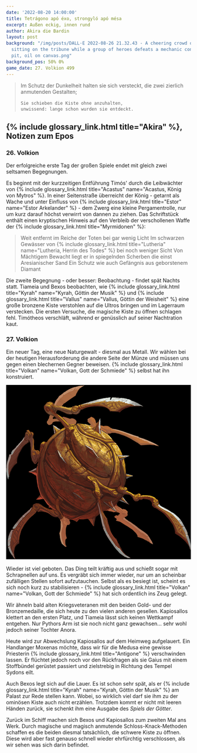 ```yaml
---
date: '2022-08-20 14:00:00'
title: Tetrágono apó éxo, strongyló apó mésa
excerpt: Außen eckig, innen rund
author: Akira die Bardin
layout: post
background: "/img/posts/DALL·E 2022-08-26 21.32.43 - A cheering crowd of ancient greeks
  sitting on the tribune while a group of heroes defeats a mechanic construct in the
  pit, oil on canvas.png"
background_pos: 50% 0%
game_date: 27. Volkion 499
---
```


<div class="rhyme">
  <blockquote>
    Im Schutz der Dunkelheit halten sie sich versteckt,
    die zwei zierlich anmutenden Gestalten;

    Sie schieben die Kiste ohne anzuhalten,
    unwissend: lange schon wurden sie entdeckt.
  </blockquote>
</div>

## {% include glossary_link.html title="Akira" %}, Notizen zum Epos

### 26. Volkion

Der erfolgreiche erste Tag der großen Spiele endet mit gleich zwei seltsamen Begegnungen.

Es beginnt mit der kurzzeitigen Entführung Timós' durch die Leibwächter von {% include glossary_link.html title="Acastus" name="Acastus, König von Mytros" %}. In einer Seitenstraße überreicht der König - getarnt als Wache und unter Einfluss von {% include glossary_link.html title="Estor" name="Estor Arkelander" %} - dem Zwerg eine kleine Pergamentrolle, nur um kurz darauf höchst verwirrt von dannen zu ziehen. Das Schriftstück enthält einen kryptischen Hinweis auf den Verbleib der verschollenen Waffe der {% include glossary_link.html title="Myrmidonen" %}:

<blockquote class="preline">Weit entfernt im Reiche der Toten bei gar wenig Licht
Im schwarzen Gewässer von {% include glossary_link.html title="Lutheria" name="Lutheria, Herrin des Todes" %} bei noch weniger Sicht
Von Mächtigem Bewacht liegt er in spiegelnden Scherben die einst Aresianischer Sand
Ein Schutz wie auch Gefängnis aus geborstenem Diamant</blockquote>


<dall-emage style='--image-url: url("/img/posts/DALL·E 2022-08-26 21.11.07 - Two people secretly pushing a heavy large bronze chest over a plank onto a greek galley by night covered in the darkness, digital art.png");'></dall-emage>

Die zweite Begegnung - oder besser: Beobachtung - findet spät Nachts statt. Tiameia und Bexos beobachten, wie {% include glossary_link.html title="Kyrah" name="Kyrah, Göttin der Musik" %} und {% include glossary_link.html title="Vallus" name="Vallus, Göttin der Weisheit" %} eine große bronzene Kiste verstohlen auf die Ultros bringen und im Lagerraum verstecken. Die ersten Versuche, die magische Kiste zu öffnen schlagen fehl. Timótheos verschläft, während er genüsslich auf seiner Nachtration kaut.

### 27. Volkion

Ein neuer Tag, eine neue Naturgewalt - diesmal aus Metall. Wir wählen bei der heutigen Herausforderung die andere Seite der Münze und müssen uns gegen einen blechernen Gegner beweisen. {% include glossary_link.html title="Volkan" name="Volkan, Gott der Schmiede" %} selbst hat ihn konstruiert.

![Gearkeeper-Construct](/img/posts/Gearkeeper-Construct.png)

Wieder ist viel geboten. Das Ding teilt kräftig aus und schießt sogar mit Schrapnellen auf uns. Es vergräbt sich immer wieder, nur um an scheinbar zufälligen Stellen sofort aufzutauchen. Selbst als es besiegt ist, scheint es sich noch kurz zu stabilisieren - {% include glossary_link.html title="Volkan" name="Volkan, Gott der Schmiede" %} hat sich ordentlich ins Zeug gelegt.

Wir ähneln bald alten Kriegsveteranen mit den beiden Gold- und der Bronzemedaille, die sich heute zu den vielen anderen gesellen. Kapiosallos klettert an den ersten Platz, und Tiameia lässt sich keinen Wettkampf entgehen. Nur Pythors Arm ist sie noch nicht ganz gewachsen... sehr wohl jedoch seiner Tochter Anora.

Heute wird zur Abwechslung Kapiosallos auf dem Heimweg aufgelauert. Ein Handlanger Moxenas möchte, dass wir für die Medusa eine gewisse Priesterin {% include glossary_link.html title="Antigone" %} verschwinden lassen. Er flüchtet jedoch noch vor den Rückfragen als sie Gaius mit einem Stoffbündel gerüstet passiert und zielstrebig in Richtung des Tempel Sydons eilt.

Auch Bexos legt sich auf die Lauer. Es ist schon sehr spät, als er {% include glossary_link.html title="Kyrah" name="Kyrah, Göttin der Musik" %} am Palast zur Rede stellen kann. Wobei, so wirklich viel darf sie ihm zu der ominösen Kiste auch nicht erzählen. Trotzdem kommt er nicht mit leeren Händen zurück, sie schenkt ihm eine Ausgabe des _Spiels der Götter_.

Zurück im Schiff machen sich Bexos und Kapiosallos zum zweiten Mal ans Werk. Durch magische und magisch anmutende Schloss-Knack-Methoden schaffen es die beiden diesmal tatsächlich, die schwere Kiste zu öffnen. Diese wird aber fast genauso schnell wieder ehrfürchtig verschlossen, als wir sehen was sich darin befindet.

<dall-emage style='--image-url: url("/img/posts/DALL·E 2022-08-26 21.14.44 - A close up view on the egg of a dragon that is covered in silk within an opened bronze chest, digital art.png");'></dall-emage>
